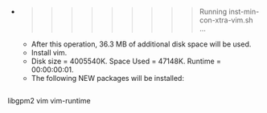 * >>>>>>>>> Running inst-min-con-xtra-vim.sh ...
  * After this operation, 36.3 MB of additional disk space will be used.
  * Install vim.
  * Disk size = 4005540K. Space Used = 47148K. Runtime = 00:00:00:01.
  * The following NEW packages will be installed:
  ```bash
libgpm2 vim vim-runtime
  ```

